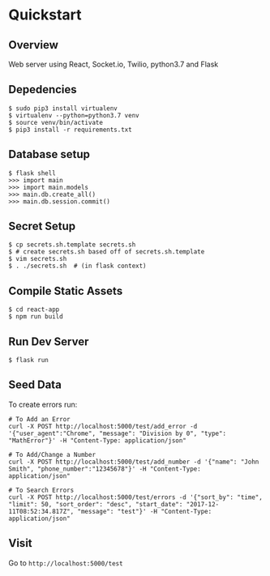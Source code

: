 # Quickstart

## Overview
Web server using React, Socket.io, Twilio, python3.7 and Flask

## Depedencies
```
$ sudo pip3 install virtualenv
$ virtualenv --python=python3.7 venv
$ source venv/bin/activate
$ pip3 install -r requirements.txt
```

## Database setup
```
$ flask shell
>>> import main
>>> import main.models
>>> main.db.create_all()
>>> main.db.session.commit()
```

## Secret Setup
```
$ cp secrets.sh.template secrets.sh
$ # create secrets.sh based off of secrets.sh.template
$ vim secrets.sh
$ . ./secrets.sh  # (in flask context)
```

## Compile Static Assets
```
$ cd react-app
$ npm run build
```

## Run Dev Server
```
$ flask run
```

## Seed Data
To create errors run:
```
# To Add an Error
curl -X POST http://localhost:5000/test/add_error -d '{"user_agent":"Chrome", "message": "Division by 0", "type": "MathError"}' -H "Content-Type: application/json"

# To Add/Change a Number
curl -X POST http://localhost:5000/test/add_number -d '{"name": "John Smith", "phone_number":"12345678"}' -H "Content-Type: application/json"

# To Search Errors
curl -X POST http://localhost:5000/test/errors -d '{"sort_by": "time", "limit": 50, "sort_order": "desc", "start_date": "2017-12-11T08:52:34.817Z", "message": "test"}' -H "Content-Type: application/json"
```

## Visit
Go to `http://localhost:5000/test`